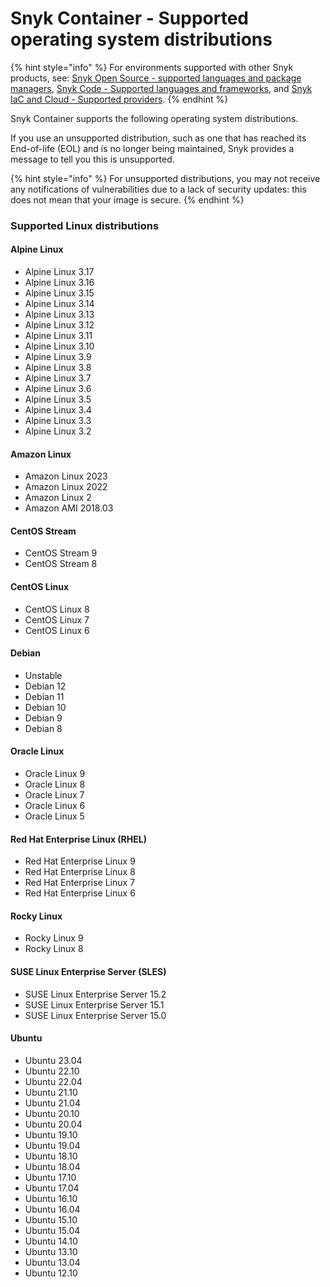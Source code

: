 # Snyk Container - Supported operating system distributions

{% hint style="info" %}
For environments supported with other Snyk products, see: [Snyk Open Source - supported languages and package managers](../scan-application-code/snyk-open-source/snyk-open-source-supported-languages-and-package-managers/), [Snyk Code - Supported languages and frameworks](../scan-application-code/snyk-code/snyk-code-language-and-framework-support.md), and [Snyk IaC and Cloud - Supported providers](../scan-cloud-deployment/supported-providers-iac-and-cloud.md).
{% endhint %}

Snyk Container supports the following operating system distributions.

If you use an unsupported distribution, such as one that has reached its End-of-life (EOL) and is no longer being maintained, Snyk provides a message to tell you this is unsupported.

{% hint style="info" %}
For unsupported distributions, you may not receive any notifications of vulnerabilities due to a lack of security updates: this does not mean that your image is secure.
{% endhint %}

### Supported Linux distributions

#### Alpine Linux

* Alpine Linux 3.17
* Alpine Linux 3.16
* Alpine Linux 3.15
* Alpine Linux 3.14
* Alpine Linux 3.13
* Alpine Linux 3.12
* Alpine Linux 3.11
* Alpine Linux 3.10
* Alpine Linux 3.9
* Alpine Linux 3.8
* Alpine Linux 3.7
* Alpine Linux 3.6
* Alpine Linux 3.5
* Alpine Linux 3.4
* Alpine Linux 3.3
* Alpine Linux 3.2

#### Amazon Linux

* Amazon Linux 2023
* Amazon Linux 2022
* Amazon Linux 2
* Amazon AMI 2018.03

#### CentOS Stream

* CentOS Stream 9
* CentOS Stream 8

#### CentOS Linux

* CentOS Linux 8
* CentOS Linux 7
* CentOS Linux 6

#### Debian

* Unstable
* Debian 12
* Debian 11
* Debian 10
* Debian 9
* Debian 8

#### Oracle Linux

* Oracle Linux 9
* Oracle Linux 8
* Oracle Linux 7
* Oracle Linux 6
* Oracle Linux 5

#### Red Hat Enterprise Linux (RHEL)

* Red Hat Enterprise Linux 9
* Red Hat Enterprise Linux 8
* Red Hat Enterprise Linux 7
* Red Hat Enterprise Linux 6

#### Rocky Linux

* Rocky Linux 9
* Rocky Linux 8

#### SUSE Linux Enterprise Server (SLES)

* SUSE Linux Enterprise Server 15.2
* SUSE Linux Enterprise Server 15.1
* SUSE Linux Enterprise Server 15.0

#### Ubuntu

* Ubuntu 23.04
* Ubuntu 22.10
* Ubuntu 22.04
* Ubuntu 21.10
* Ubuntu 21.04
* Ubuntu 20.10
* Ubuntu 20.04
* Ubuntu 19.10
* Ubuntu 19.04
* Ubuntu 18.10
* Ubuntu 18.04
* Ubuntu 17.10
* Ubuntu 17.04
* Ubuntu 16.10
* Ubuntu 16.04
* Ubuntu 15.10
* Ubuntu 15.04
* Ubuntu 14.10
* Ubuntu 13.10
* Ubuntu 13.04
* Ubuntu 12.10
